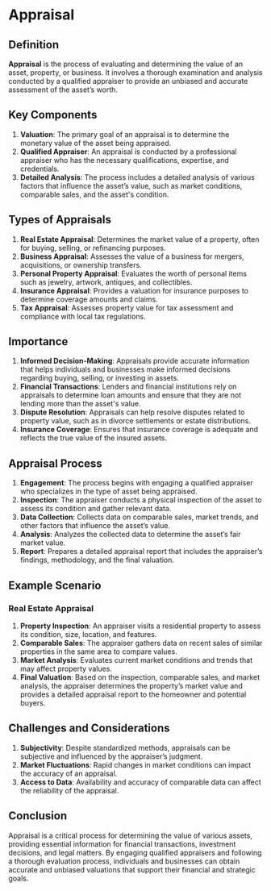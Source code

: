 # Appraisal

## Definition
**Appraisal** is the process of evaluating and determining the value of an asset, property, or business. It involves a thorough examination and analysis conducted by a qualified appraiser to provide an unbiased and accurate assessment of the asset’s worth.

## Key Components
1. **Valuation**: The primary goal of an appraisal is to determine the monetary value of the asset being appraised.
2. **Qualified Appraiser**: An appraisal is conducted by a professional appraiser who has the necessary qualifications, expertise, and credentials.
3. **Detailed Analysis**: The process includes a detailed analysis of various factors that influence the asset’s value, such as market conditions, comparable sales, and the asset's condition.

## Types of Appraisals
1. **Real Estate Appraisal**: Determines the market value of a property, often for buying, selling, or refinancing purposes.
2. **Business Appraisal**: Assesses the value of a business for mergers, acquisitions, or ownership transfers.
3. **Personal Property Appraisal**: Evaluates the worth of personal items such as jewelry, artwork, antiques, and collectibles.
4. **Insurance Appraisal**: Provides a valuation for insurance purposes to determine coverage amounts and claims.
5. **Tax Appraisal**: Assesses property value for tax assessment and compliance with local tax regulations.

## Importance
1. **Informed Decision-Making**: Appraisals provide accurate information that helps individuals and businesses make informed decisions regarding buying, selling, or investing in assets.
2. **Financial Transactions**: Lenders and financial institutions rely on appraisals to determine loan amounts and ensure that they are not lending more than the asset's value.
3. **Dispute Resolution**: Appraisals can help resolve disputes related to property value, such as in divorce settlements or estate distributions.
4. **Insurance Coverage**: Ensures that insurance coverage is adequate and reflects the true value of the insured assets.

## Appraisal Process
1. **Engagement**: The process begins with engaging a qualified appraiser who specializes in the type of asset being appraised.
2. **Inspection**: The appraiser conducts a physical inspection of the asset to assess its condition and gather relevant data.
3. **Data Collection**: Collects data on comparable sales, market trends, and other factors that influence the asset’s value.
4. **Analysis**: Analyzes the collected data to determine the asset’s fair market value.
5. **Report**: Prepares a detailed appraisal report that includes the appraiser’s findings, methodology, and the final valuation.

## Example Scenario
### Real Estate Appraisal
1. **Property Inspection**: An appraiser visits a residential property to assess its condition, size, location, and features.
2. **Comparable Sales**: The appraiser gathers data on recent sales of similar properties in the same area to compare values.
3. **Market Analysis**: Evaluates current market conditions and trends that may affect property values.
4. **Final Valuation**: Based on the inspection, comparable sales, and market analysis, the appraiser determines the property’s market value and provides a detailed appraisal report to the homeowner and potential buyers.

## Challenges and Considerations
1. **Subjectivity**: Despite standardized methods, appraisals can be subjective and influenced by the appraiser’s judgment.
2. **Market Fluctuations**: Rapid changes in market conditions can impact the accuracy of an appraisal.
3. **Access to Data**: Availability and accuracy of comparable data can affect the reliability of the appraisal.

## Conclusion
Appraisal is a critical process for determining the value of various assets, providing essential information for financial transactions, investment decisions, and legal matters. By engaging qualified appraisers and following a thorough evaluation process, individuals and businesses can obtain accurate and unbiased valuations that support their financial and strategic goals.

